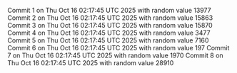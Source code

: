 Commit 1 on Thu Oct 16 02:17:45 UTC 2025 with random value 13977
Commit 2 on Thu Oct 16 02:17:45 UTC 2025 with random value 15863
Commit 3 on Thu Oct 16 02:17:45 UTC 2025 with random value 15870
Commit 4 on Thu Oct 16 02:17:45 UTC 2025 with random value 3477
Commit 5 on Thu Oct 16 02:17:45 UTC 2025 with random value 7160
Commit 6 on Thu Oct 16 02:17:45 UTC 2025 with random value 197
Commit 7 on Thu Oct 16 02:17:45 UTC 2025 with random value 1970
Commit 8 on Thu Oct 16 02:17:45 UTC 2025 with random value 28910
